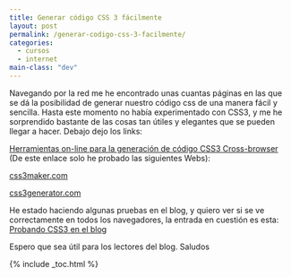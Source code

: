 ```yaml
---
title: Generar código CSS 3 fácilmente
layout: post
permalink: /generar-codigo-css-3-facilmente/
categories:
  - cursos
  - internet
main-class: "dev"
---
```

Navegando por la red me he encontrado unas cuantas páginas en las que se dá la posibilidad de generar nuestro código css de una manera fácil y sencilla. Hasta este momento no había experimentado con CSS3, y me he sorprendido bastante de las cosas tan útiles y elegantes que se pueden llegar a hacer. Debajo dejo los links:  

<!--ad-->

[Herramientas on-line para la generación de código CSS3 Cross-browser][1] (De este enlace solo he probado las siguientes Webs):  

[css3maker.com][2]  

[css3generator.com][3]

He estado haciendo algunas pruebas en el blog, y quiero ver si se ve correctamente en todos los navegadores, la entrada en cuestión es esta: [Probando CSS3 en el blog][4]

Espero que sea útil para los lectores del blog. Saludos



 [1]: http://www.susannakosic.net/css/126-herramientas-on-line-para-la-generacion-de-codigo-css3-cross-browser
 [2]: http://www.css3maker.com/
 [3]: http://css3generator.com/
 [4]: https://elbauldelprogramador.com/probando-css3-en-el-blog/

{% include _toc.html %}
